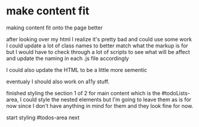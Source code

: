 # make content fit
making content fit onto the page better




after looking over my html 
I realize it's pretty bad and could use some work
I could update a lot of class names to better match what
the markup is for but I would have to check through a lot
of scripts to see what will be affect and update the naming
in each .js file accordingly 

I could also update the HTML to be a little more sementic

eventualy I should also work on a11y stuff.


finished styling the section 1 of 2
for main content which is the
#todoLists-area, I could style 
the nested elements but I'm going to
leave them as is for now since 
I don't have anything in mind for them
and they look fine for now.

start styling #todos-area next